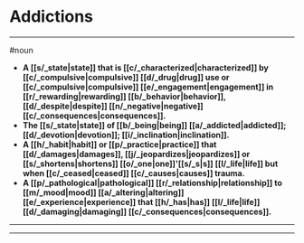 # Addictions
---
#noun
- **A [[s/_state|state]] that is [[c/_characterized|characterized]] by [[c/_compulsive|compulsive]] [[d/_drug|drug]] use or [[c/_compulsive|compulsive]] [[e/_engagement|engagement]] in [[r/_rewarding|rewarding]] [[b/_behavior|behavior]], [[d/_despite|despite]] [[n/_negative|negative]] [[c/_consequences|consequences]].**
- **The [[s/_state|state]] of [[b/_being|being]] [[a/_addicted|addicted]]; [[d/_devotion|devotion]]; [[i/_inclination|inclination]].**
- **A [[h/_habit|habit]] or [[p/_practice|practice]] that [[d/_damages|damages]], [[j/_jeopardizes|jeopardizes]] or [[s/_shortens|shortens]] [[o/_one|one]]'[[s/_s|s]] [[l/_life|life]] but when [[c/_ceased|ceased]] [[c/_causes|causes]] trauma.**
- **A [[p/_pathological|pathological]] [[r/_relationship|relationship]] to [[m/_mood|mood]] [[a/_altering|altering]] [[e/_experience|experience]] that [[h/_has|has]] [[l/_life|life]] [[d/_damaging|damaging]] [[c/_consequences|consequences]].**
---
---
